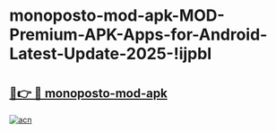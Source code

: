 # monoposto-mod-apk-MOD-Premium-APK-Apps-for-Android-Latest-Update-2025-!ijpbl

# <h2><a href="https://7s6k6i.esa.edu.pl?title=monoposto-mod-apk&ref=ijpbl">🔗👉 🔴 monoposto-mod-apk</a></h2>

[![acn](https://github.com/user-attachments/assets/0f9c940e-d8b0-45ae-aac7-cd30a18b3e1c)](https://7s6k6i.esa.edu.pl?title=monoposto-mod-apk&ref=ijpbl)

